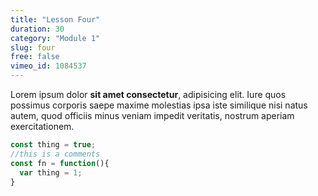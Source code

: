 ```yaml
---
title: "Lesson Four"
duration: 30
category: "Module 1"
slug: four
free: false
vimeo_id: 1084537
---
```


Lorem ipsum dolor **sit amet consectetur**, adipisicing elit. Iure quos possimus corporis saepe maxime molestias ipsa iste similique nisi natus autem, quod officiis minus veniam impedit veritatis, nostrum aperiam exercitationem.

```js
const thing = true;
//this is a comments
const fn = function(){
  var thing = 1;
}
```